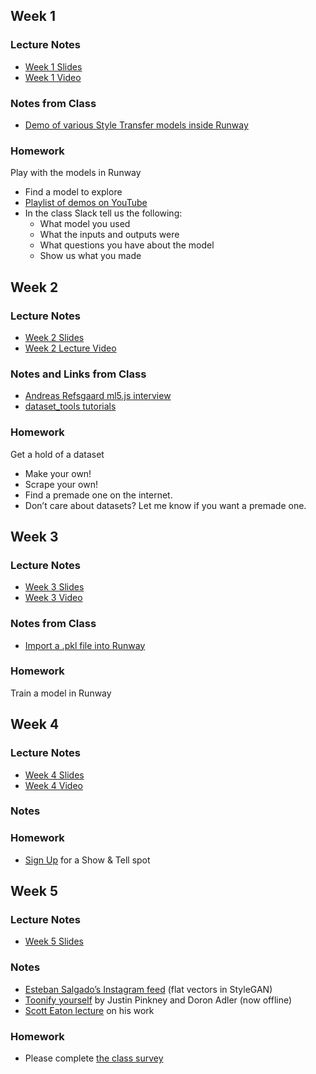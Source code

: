 ## Week 1

### Lecture Notes
- [Week 1 Slides](https://docs.google.com/presentation/d/1nRR_5SVK2ddNcw2kSAEyMUaf6jb_YigME9iMvrVhlbU/edit?usp=sharing)
- [Week 1 Video](https://youtu.be/oXPSmBD1s_c)

### Notes from Class
- [Demo of various Style Transfer models inside Runway](https://www.youtube.com/watch?v=hVnYoOe84cE)

### Homework
Play with the models in Runway
- Find a model to explore
- [Playlist of demos on YouTube](https://www.youtube.com/playlist?list=PLWuCzxqIpJs9O0nxlcauZHS8ORM2AsBkw)
- In the class Slack tell us the following:
	- What model you used
	- What the inputs and outputs were
	- What questions you have about the model
	- Show us what you made
	
## Week 2

### Lecture Notes
- [Week 2 Slides](https://docs.google.com/presentation/d/17DHF72LWPM1W06nqAPMnNfvm8xQIrxhq8RXldeH-xX0/edit?usp=sharing)
- [Week 2 Lecture Video](https://youtu.be/UYfDlDFde_w)

### Notes and Links from Class
- [Andreas Refsgaard ml5.js interview](https://medium.com/processing-foundation/from-simple-to-advanced-ml5-js-70d6730b360b)
- [dataset_tools tutorials](https://www.youtube.com/playlist?list=PLWuCzxqIpJs9v81cWpRC7nm94eTMtohHq)

### Homework
Get a hold of a dataset
- Make your own!
- Scrape your own! 
- Find a premade one on the internet. 
- Don’t care about datasets? Let me know if you want a premade one.

## Week 3

### Lecture Notes
- [Week 3 Slides](https://docs.google.com/presentation/d/1ie_x-uHm-kb9jQEOzU--15LrSP_liW4dtGE_2YRqtPE/edit?usp=sharing)
- [Week 3 Video](https://youtu.be/5TVVJ59zXV8)

### Notes from Class
- [Import a .pkl file into Runway](https://youtu.be/pqVkLaBnTKI)

### Homework
Train a model in Runway

## Week 4

### Lecture Notes
- [Week 4 Slides](https://docs.google.com/presentation/d/1W0ATJcSVF8zJ0wMOOEgAtfrCKA1RPHvn7ISTUwoksIQ/edit?usp=sharing)
- [Week 4 Video](https://youtu.be/UccdZ__zdgs)

### Notes

### Homework
- [Sign Up](https://docs.google.com/spreadsheets/d/1FO5-nF47Im2e74vZOVLTzOnt3m9G8AyeeqtJuE0pGgc/edit?usp=sharing) for a Show & Tell spot

## Week 5

### Lecture Notes
- [Week 5 Slides](https://docs.google.com/presentation/d/1ULzubJOvMn5K0VFj-pGvb9KqjvoVdBWJg2wfE8kA-7w/edit?usp=sharing)

### Notes
- [Esteban Salgado’s Instagram feed](https://www.instagram.com/salyaku_ai/) (flat vectors in StyleGAN)
- [Toonify yourself](https://toonify.justinpinkney.com/) by Justin Pinkney and Doron Adler (now offline)
- [Scott Eaton lecture](https://www.youtube.com/watch?v=TN7Ydx9ygPo) on his work

### Homework
- Please complete [the class survey](https://docs.google.com/forms/d/e/1FAIpQLSdefBO7RM_FdDtTno2cmX0c-g1HbL1oWQZrphwTqJtw2r9dHw/viewform?usp=sf_link)

